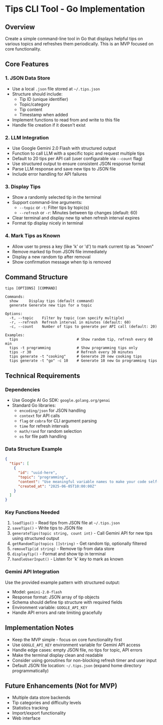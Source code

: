 # Tips CLI Tool - Go Implementation

## Overview
Create a simple command-line tool in Go that displays helpful tips on various topics and refreshes them periodically. This is an MVP focused on core functionality.

## Core Features

### 1. JSON Data Store
- Use a local `.json` file stored at `~/.tips.json`
- Structure should include:
  - Tip ID (unique identifier)
  - Topic/category
  - Tip content
  - Timestamp when added
- Implement functions to read from and write to this file
- Handle file creation if it doesn't exist

### 2. LLM Integration
- Use Google Gemini 2.0 Flash with structured output
- Function to call LLM with a specific topic and request multiple tips
- Default to 20 tips per API call (user configurable via `--count` flag)
- Use structured output to ensure consistent JSON response format
- Parse LLM response and save new tips to JSON file
- Include error handling for API failures

### 3. Display Tips
- Show a randomly selected tip in the terminal
- Support command-line arguments:
  - `--topic` or `-t`: Filter tips by topic(s)
  - `--refresh` or `-r`: Minutes between tip changes (default: 60)
- Clear terminal and display new tip when refresh interval expires
- Format tip display nicely in terminal

### 4. Mark Tips as Known
- Allow user to press a key (like 'k' or 'd') to mark current tip as "known"
- Remove marked tip from JSON file immediately
- Display a new random tip after removal
- Show confirmation message when tip is removed

## Command Structure
```
tips [OPTIONS] [COMMAND]

Commands:
  show     Display tips (default command)
  generate Generate new tips for a topic
  
Options:
  -t, --topic    Filter by topic (can specify multiple)
  -r, --refresh  Refresh interval in minutes (default: 60)
  -c, --count    Number of tips to generate per API call (default: 20)
  
Examples:
  tips                           # Show random tip, refresh every 60 min
  tips -t programming            # Show programming tips only
  tips -r 30                     # Refresh every 30 minutes
  tips generate -t "cooking"     # Generate 20 new cooking tips
  tips generate -t "go" -c 10    # Generate 10 new Go programming tips
```

## Technical Requirements

### Dependencies
- Use Google AI Go SDK: `google.golang.org/genai`
- Standard Go libraries:
  - `encoding/json` for JSON handling
  - `context` for API calls
  - `flag` or `cobra` for CLI argument parsing
  - `time` for refresh intervals
  - `math/rand` for random selection
  - `os` for file path handling

### Data Structure Example
```json
{
  "tips": [
    {
      "id": "uuid-here",
      "topic": "programming",
      "content": "Use meaningful variable names to make your code self-documenting.",
      "created_at": "2025-06-05T10:00:00Z"
    }
  ]
}
```

### Key Functions Needed
1. `loadTips()` - Read tips from JSON file at `~/.tips.json`
2. `saveTips()` - Write tips to JSON file
3. `generateTips(topic string, count int)` - Call Gemini API for new tips using structured output
4. `getRandomTip(topics []string)` - Get random tip, optionally filtered
5. `removeTip(id string)` - Remove tip from data store
6. `displayTip()` - Format and show tip in terminal
7. `handleUserInput()` - Listen for 'k' key to mark as known

### Gemini API Integration
Use the provided example pattern with structured output:
- Model: `gemini-2.0-flash`
- Response format: JSON array of tip objects
- Schema should define tip structure with required fields
- Environment variable: `GOOGLE_API_KEY`
- Handle API errors and rate limiting gracefully

## Implementation Notes
- Keep the MVP simple - focus on core functionality first
- Use `GOOGLE_API_KEY` environment variable for Gemini API access
- Handle edge cases: empty JSON file, no tips for topic, API errors
- Make the terminal display clean and readable
- Consider using goroutines for non-blocking refresh timer and user input
- Default JSON file location: `~/.tips.json` (expand home directory programmatically)

## Future Enhancements (Not for MVP)
- Multiple data store backends
- Tip categories and difficulty levels
- Statistics tracking
- Import/export functionality
- Web interface